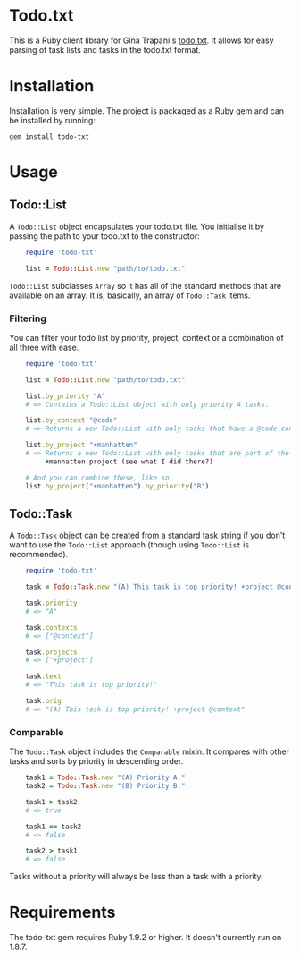 # Todo.txt

This is a Ruby client library for Gina Trapani's [todo.txt](https://github.com/ginatrapani/todo.txt-cli/). It allows for easy parsing of task lists and tasks in the todo.txt format.

# Installation

Installation is very simple. The project is packaged as a Ruby gem and can be installed by running:

    gem install todo-txt

# Usage

## Todo::List

A `Todo::List` object encapsulates your todo.txt file. You initialise it by passing the path to your todo.txt to the constructor:

``` ruby
    require 'todo-txt'

    list = Todo::List.new "path/to/todo.txt"
```

`Todo::List` subclasses `Array` so it has all of the standard methods that are available on an array. It is, basically, an array of `Todo::Task` items.

### Filtering

You can filter your todo list by priority, project, context or a combination of all three with ease.

``` ruby
    require 'todo-txt'

    list = Todo::List.new "path/to/todo.txt"

    list.by_priority "A"
    # => Contains a Todo::List object with only priority A tasks.

    list.by_context "@code"
    # => Returns a new Todo::List with only tasks that have a @code context.

    list.by_project "+manhatten"
    # => Returns a new Todo::List with only tasks that are part of the
         +manhatten project (see what I did there?)

    # And you can combine these, like so
    list.by_project("+manhatten").by_priority("B")
```

## Todo::Task

A `Todo::Task` object can be created from a standard task string if you don't want to use the `Todo::List` approach (though using `Todo::List` is recommended).

``` ruby
    require 'todo-txt'

    task = Todo::Task.new "(A) This task is top priority! +project @context"

    task.priority
    # => "A"

    task.contexts
    # => ["@context"]

    task.projects
    # => ["+project"]

    task.text
    # => "This task is top priority!"

    task.orig
    # => "(A) This task is top priority! +project @context"
```

### Comparable

The `Todo::Task` object includes the `Comparable` mixin. It compares with other tasks and sorts by priority in descending order.

``` ruby
    task1 = Todo::Task.new "(A) Priority A."
    task2 = Todo::Task.new "(B) Priority B."

    task1 > task2
    # => true

    task1 == task2
    # => false

    task2 > task1
    # => false
```

Tasks without a priority will always be less than a task with a priority.

# Requirements

The todo-txt gem requires Ruby 1.9.2 or higher. It doesn't currently run on 1.8.7.
